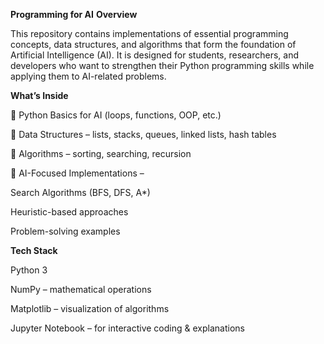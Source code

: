 **Programming for AI**
**Overview**

This repository contains implementations of essential programming concepts, data structures, and algorithms that form the foundation of Artificial Intelligence (AI).
It is designed for students, researchers, and developers who want to strengthen their Python programming skills while applying them to AI-related problems.

**What’s Inside**

🔹 Python Basics for AI (loops, functions, OOP, etc.)

🔹 Data Structures – lists, stacks, queues, linked lists, hash tables

🔹 Algorithms – sorting, searching, recursion

🔹 AI-Focused Implementations –

Search Algorithms (BFS, DFS, A*)

Heuristic-based approaches

Problem-solving examples

**Tech Stack**

Python 3

NumPy – mathematical operations

Matplotlib – visualization of algorithms

Jupyter Notebook – for interactive coding & explanations
